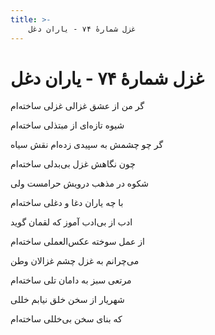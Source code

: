 ```yaml
---
title: >-
    غزل شمارهٔ ۷۴ - یاران دغل
---
```

# غزل شمارهٔ ۷۴ - یاران دغل

<div class="b" id="bn1"><div class="m1"><p>گر من از عشق غزالی غزلی ساخته‌ام</p></div>
<div class="m2"><p>شیوه تازه‌ای از مبتذلی ساخته‌ام</p></div></div>
<div class="b" id="bn2"><div class="m1"><p>گر چو چشمش به سپیدی زده‌ام نقش سیاه</p></div>
<div class="m2"><p>چون نگاهش غزل بی‌بدلی ساخته‌ام</p></div></div>
<div class="b" id="bn3"><div class="m1"><p>شکوه در مذهب درویش حرامست ولی</p></div>
<div class="m2"><p>با چه یاران دغا و دغلی ساخته‌ام</p></div></div>
<div class="b" id="bn4"><div class="m1"><p>ادب از بی‌ادب آموز که لقمان گوید</p></div>
<div class="m2"><p>از عمل سوخته عکس‌العملی ساخته‌ام</p></div></div>
<div class="b" id="bn5"><div class="m1"><p>می‌چرانم به غزل چشم غزالان وطن</p></div>
<div class="m2"><p>مرتعی سبز به دامان تلی ساخته‌ام</p></div></div>
<div class="b" id="bn6"><div class="m1"><p>شهریار از سخن خلق نیابم خللی</p></div>
<div class="m2"><p>که بنای سخن بی‌خللی ساخته‌ام</p></div></div>
